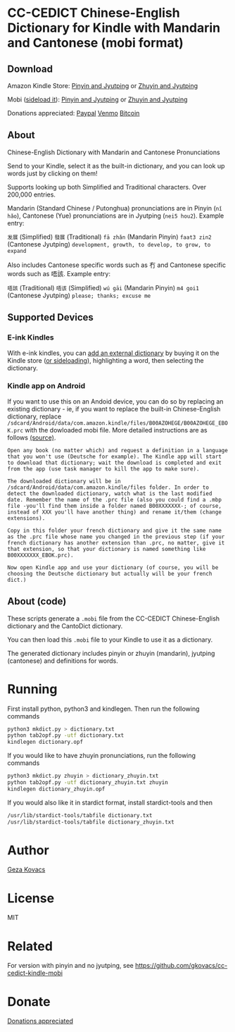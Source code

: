 # CC-CEDICT Chinese-English Dictionary for Kindle with Mandarin and Cantonese (mobi format)

## Download

Amazon Kindle Store: [Pinyin and Jyutping](https://www.amazon.com/Chinese-English-Dictionary-Mandarin-Cantonese-Pronunciations-ebook/dp/B07MV9TJQB/) or [Zhuyin and Jyutping](https://www.amazon.com/Chinese-English-Dictionary-Mandarin-Cantonese-Pronunciations-ebook/dp/B07MVF4NGF)

Mobi ([sideload it](https://www.lifewire.com/load-non-amazon-books-kindle-1616647)): [Pinyin and Jyutping](https://github.com/gkovacs/cantodict-kindle-mobi/blob/master/dictionary.mobi) or [Zhuyin and Jyutping](https://github.com/gkovacs/cantodict-kindle-mobi/blob/master/dictionary_zhuyin.mobi)

Donations appreciated: [Paypal](https://www.paypal.me/gezak/5) [Venmo](https://venmo.com/?txn=pay&recipients=gezak&amount=5.00&note=for%20Chinese-English%20Dictionary&audience=public) [Bitcoin](https://www.gkovacs.com/bitcoin.html)

## About

Chinese-English Dictionary with Mandarin and Cantonese Pronunciations

Send to your Kindle, select it as the built-in dictionary, and you can look up words just by clicking on them!

Supports looking up both Simplified and Traditional characters. Over 200,000 entries.

Mandarin (Standard Chinese / Putonghua) pronunciations are in Pinyin (`nǐ hǎo`), Cantonese (Yue) pronunciations are in Jyutping (`nei5 hou2`). Example entry:

`发展` (Simplified) `發展` (Traditional) `fā zhǎn` (Mandarin Pinyin) `faat3 zin2` (Cantonese Jyutping) `development, growth, to develop, to grow, to expand`


Also includes Cantonese specific words such as 冇 and Cantonese specific words such as 唔該. Example entry:

`唔該` (Traditional) `唔该` (Simplified) `wú gāi` (Mandarin Pinyin) `m4 goi1` (Cantonese Jyutping) `please; thanks; excuse me`

## Supported Devices

### E-ink Kindles

With e-ink kindles, you can [add an external dictionary](https://www.epubor.com/how-to-change-or-add-dictionary-to-kindle.html) by buying it on the Kindle store ([or sideloading](https://www.lifewire.com/load-non-amazon-books-kindle-1616647)), highlighting a word, then selecting the dictionary.

### Kindle app on Android

If you want to use this on an Andoid device, you can do so by replacing an existing dictionary - ie, if you want to replace the built-in Chinese-English dictionary, replace `/sdcard/Android/data/com.amazon.kindle/files/B00AZOHEGE/B00AZOHEGE_EBOK.prc` with the dowloaded mobi file. More detailed instructions are as follows [(source)](https://www.mobileread.com/forums/showthread.php?t=245121).

```
Open any book (no matter which) and request a definition in a language that you won't use (Deutsche for example). The Kindle app will start to download that dictionary; wait the download is completed and exit from the app (use task manager to kill the app to make sure).

The downloaded dictionary will be in /sdcard/Android/data/com.amazon.kindle/files folder. In order to detect the downloaded dictionary, watch what is the last modified date. Remember the name of the .prc file (also you could find a .mbp file -you'll find them inside a folder named B00XXXXXXX-; of course, instead of XXX you'll have another thing) and rename it/them (change extensions).

Copy in this folder your french dictionary and give it the same name as the .prc file whose name you changed in the previous step (if your french dictionary has another extension than .prc, no matter, give it that extension, so that your dictionary is named something like B00XXXXXXX_EBOK.prc).

Now open Kindle app and use your dictionary (of course, you will be choosing the Deutsche dictionary but actually will be your french dict.)
```

## About (code)

These scripts generate a `.mobi` file from the CC-CEDICT Chinese-English dictionary and the CantoDict dictionary.

You can then load this `.mobi` file to your Kindle to use it as a dictionary.

The generated dictionary includes pinyin or zhuyin (mandarin), jyutping (cantonese) and definitions for words.

# Running

First install python, python3 and kindlegen. Then run the following commands

```bash
python3 mkdict.py > dictionary.txt
python tab2opf.py -utf dictionary.txt
kindlegen dictionary.opf
```

If you would like to have zhuyin pronunciations, run the following commands

```bash
python3 mkdict.py zhuyin > dictionary_zhuyin.txt
python tab2opf.py -utf dictionary_zhuyin.txt zhuyin
kindlegen dictionary_zhuyin.opf
```

If you would also like it in stardict format, install stardict-tools and then 

```bash
/usr/lib/stardict-tools/tabfile dictionary.txt
/usr/lib/stardict-tools/tabfile dictionary_zhuyin.txt
```

# Author

[Geza Kovacs](https://github.com/gkovacs)

# License

MIT

# Related

For version with pinyin and no jyutping, see https://github.com/gkovacs/cc-cedict-kindle-mobi

# Donate

[Donations appreciated](http://www.gkovacs.com/donate.html)

